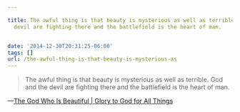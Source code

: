 ```yaml
---

title: The awful thing is that beauty is mysterious as well as terrible. God and the
  devil are fighting there and the battlefield is the heart of man.


date: '2014-12-30T20:31:25-06:00'
tags: []
url: /the-awful-thing-is-that-beauty-is-mysterious-as
---
```

<blockquote>The awful thing is that beauty is mysterious as well as terrible. God and the devil are fighting there and the battlefield is the heart of man.</blockquote>&#8212;<a href="http://blogs.ancientfaith.com/glory2godforallthings/2007/06/28/the-god-who-is-beautiful/##The+awful+thing+is+that+beauty+is+mysterious+as+well+as+terrible.+God+and+the+devil+are+fighting+there+and+the+battlefield+is+the+heart+of+man." target="_blank">The God Who Is Beautiful | Glory to God for All Things</a>
